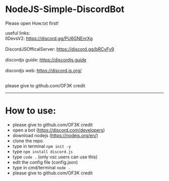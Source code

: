 # NodeJS-Simple-DiscordBot

Please open How.txt first!
 
 useful links:
 <br>IlDevsV2: https://discord.gg/PU6GNEnrXg</br>
 <br>DiscordJSOfficalServer: https://discord.gg/bRCvFy9</br>
 <br>discordjs guide: https://discordjs.guide</br>
 <br>discordjs web: https://discord.js.org/</br>

<br>please give to github.com/OF3K credit</br>
 
 
  _______________________________________________
  
  # How to use:
- please give to github.com/OF3K credit
- open a bot (https://discord.com/developers)
- download nodejs (https://nodejs.org/en/)
- clone the repo
- type in terminal `npm init -y`
- type `npm install discord.js`
- type `code .` (only vsc users can use this)
- edit the config file (config.json)
- type in cmd/terminal `node .`
- please give to github.com/OF3K credit
